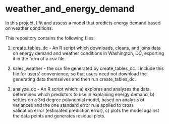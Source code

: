 # weather_and_energy_demand

In this project, I fit and assess a model that predicts energy demand based on weather conditions.

This repository contains the following files: 
   1. create_tables_dc - An R script which downloads, cleans, and joins data on energy demand and weather conditions in Washington, DC, 
      exporting it in the form of a csv file. 
      
   2. sales_weather - the csv file generated by create_tables_dc. I include this file for users' convenience, so that users need not 
      download the generating data themselves and then run create_tables_dc. 
      
   3. analyze_dc - An R script which:
        a) explores and analyzes the data, determines which predictors to use in explaining energy demand, 
        b) settles on a 3rd degree polynomial model, based on analysis of variances and the one standard error rule applied to cross    
           validation error (estimated prediction error),
        c) plots the model against the data points and generates residual plots. 
